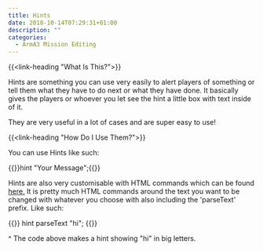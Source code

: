 ```yaml
---
title: Hints
date: 2018-10-14T07:29:31+01:00
description: ""
categories:
  - ArmA3 Mission Editing
---
```


{{<link-heading "What Is This?">}}

Hints are something you can use very easily to alert players of something or tell them what they have to do next or what they have done. It basically gives the players or whoever you let see the hint a little box with text inside of it.

They are very useful in a lot of cases and are super easy to use!

{{<link-heading "How Do I Use Them?">}}

You can use Hints like such:

{{<highlight C>}}hint "Your Message";{{</highlight>}}

Hints are also very customisable with HTML commands which can be found
<a href="https://community.bistudio.com/wiki/Structured_Text" target="_blank" class="b bb bw pb1 no-underline black dim">here.</a>
It is pretty much HTML commands around the text you want to be changed with whatever you choose with also including the 'parseText' prefix. Like such:

{{<highlight HTML>}}
hint parseText "<t size='3'>hi</t>";
{{</highlight>}}

^ The code above makes a hint showing "hi" in big letters.
